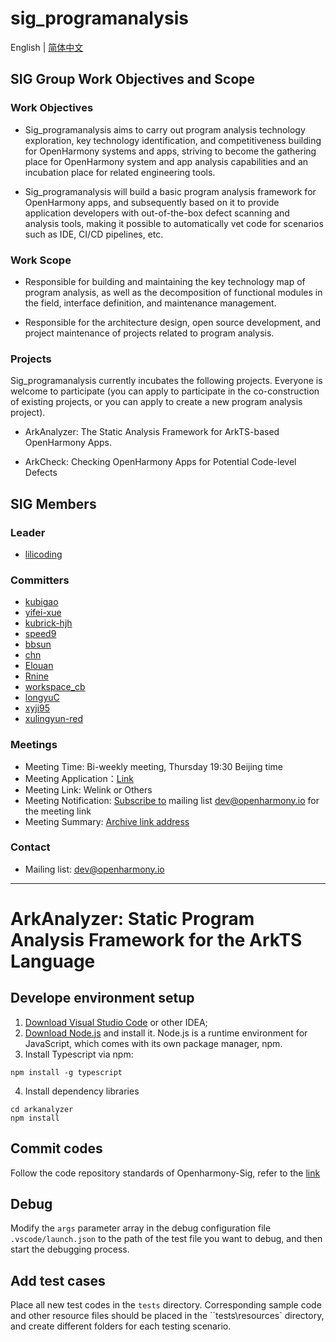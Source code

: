 # sig_programanalysis

English | [简体中文](./README.md)

## SIG Group Work Objectives and Scope

### Work Objectives

* Sig_programanalysis aims to carry out program analysis technology exploration, key technology identification, and competitiveness building for OpenHarmony systems and apps, striving to become the gathering place for OpenHarmony system and app analysis capabilities and an incubation place for related engineering tools.

* Sig_programanalysis will build a basic program analysis framework for OpenHarmony apps, and subsequently based on it to provide application developers with out-of-the-box defect scanning and analysis tools, making it possible to automatically vet code for scenarios such as IDE, CI/CD pipelines, etc.

### Work Scope

* Responsible for building and maintaining the key technology map of program analysis, as well as the decomposition of functional modules in the field, interface definition, and maintenance management.

* Responsible for the architecture design, open source development, and project maintenance of projects related to program analysis.


### Projects

Sig_programanalysis currently incubates the following projects. Everyone is welcome to participate (you can apply to participate in the co-construction of existing projects, or you can apply to create a new program analysis project).


* ArkAnalyzer:
The Static Analysis Framework for ArkTS-based OpenHarmony Apps.

* ArkCheck:
Checking OpenHarmony Apps for Potential Code-level Defects


## SIG Members


### Leader

- [lilicoding](https://gitee.com/lilicoding)


### Committers
- [kubigao](https://gitee.com/kubigao)
- [yifei-xue](https://gitee.com/yifei_xue)
- [kubrick-hjh](https://gitee.com/kubrick-hjh)
- [speed9](https://gitee.com/speeds)
- [bbsun](https://gitee.com/bbsun)
- [chn](https://gitee.com/chn)
- [Elouan](https://gitee.com/Elouan)
- [Rnine](https://gitee.com/Rnine)
- [workspace_cb](https://gitee.com/workspace_cb)
- [longyuC](https://gitee.com/longyuC)
- [xyji95](https://gitee.com/xyji95)
- [xulingyun-red](https://gitee.com/xulingyun-red)


### Meetings
 - Meeting Time: Bi-weekly meeting, Thursday 19:30 Beijing time
 - Meeting Application：[Link](https://shimo.im/forms/B1Awd60W7bU51g3m/fill)
 - Meeting Link: Welink or Others
 - Meeting Notification: [Subscribe to](https://lists.openatom.io/postorius/lists/dev.openharmony.io) mailing list dev@openharmony.io for the meeting link
 - Meeting Summary: [Archive link address](https://gitee.com/openharmony-sig/sig-content)

### Contact

- Mailing list: [dev@openharmony.io](https://lists.openatom.io/postorius/lists/dev@openharmony.io/)

*** 
# ArkAnalyzer: Static Program Analysis Framework for the ArkTS Language
## Develope environment setup
1. [Download Visual Studio Code](https://code.visualstudio.com/download) or other IDEA;
2. [Download Node.js](https://nodejs.org/en/download/current) and install it. Node.js is a runtime environment for JavaScript, which comes with its own package manager, npm. 
3. Install Typescript via npm: 
```shell
npm install -g typescript
```
4. Install dependency libraries
```shell
cd arkanalyzer
npm install
```

## Commit codes
Follow the code repository standards of Openharmony-Sig, refer to the [link](docs/HowToCreatePR.md#english)

## Debug
Modify the `args` parameter array in the debug configuration file `.vscode/launch.json` to the path of the test file you want to debug, and then start the debugging process.

## Add test cases
Place all new test codes in the `tests` directory. Corresponding sample code and other resource files should be placed in the ``tests\resources` directory, and create different folders for each testing scenario.